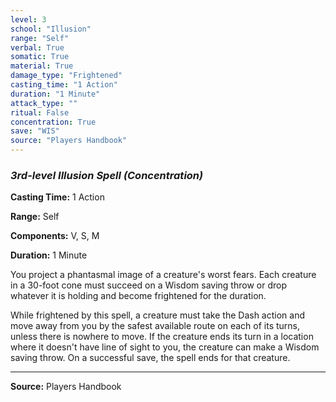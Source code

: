 ```yaml
---
level: 3
school: "Illusion"
range: "Self"
verbal: True
somatic: True
material: True
damage_type: "Frightened"
casting_time: "1 Action"
duration: "1 Minute"
attack_type: ""
ritual: False
concentration: True
save: "WIS"
source: "Players Handbook"
---
```


### *3rd-level Illusion Spell* *(Concentration)*

**Casting Time:** 1 Action

**Range:** Self

**Components:** V, S, M

**Duration:** 1 Minute

You project a phantasmal image of a creature's worst fears. Each creature in a 30-foot cone must succeed on a Wisdom saving throw or drop whatever it is holding and become frightened for the duration.
 
 While frightened by this spell, a creature must take the Dash action and move away from you by the safest available route on each of its turns, unless there is nowhere to move. If the creature ends its turn in a location where it doesn't have line of sight to you, the creature can make a Wisdom saving throw. On a successful save, the spell ends for that creature.

---
**Source:** Players Handbook
